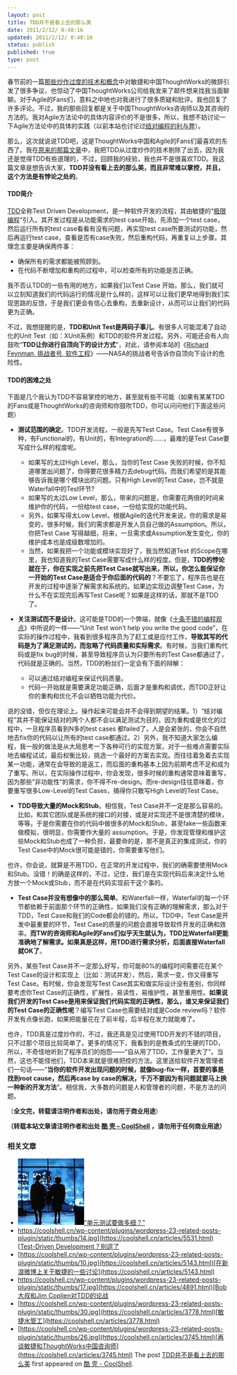 ```yaml
---
layout: post
title: TDD并不是看上去的那么美
date: 2011/2/12/ 0:48:16
updated: 2011/2/12/ 0:48:16
status: publish
published: true
type: post
---
```


春节前的一篇[那些炒作过度的技术和概念](https://coolshell.cn/articles/3609.html "那些炒作过度的技术和概念")中对敏捷和中国ThoughtWorks的微辞引发了很多争议，也惊动了中国ThoughtWorks公司给我发来了邮件想来找我当面聊聊。对于Agile的Fans们，意料之中地也对我进行了很多质疑和批评。我也回复了许多评论。不过，我的那些回复都是关于中国ThoughtWorks咨询师以及其咨询的方法的。我对Agile方法论中的具体内容评价的不是很多，所以，我想不妨讨论一下Agile方法论中的具体的实践（以前本站也讨论过[结对编程的利与弊](https://coolshell.cn/articles/16.html)）。


那么，这次就说说TDD吧，这是ThoughtWorks中国和Agile的Fans们最喜欢的东西了。我在[原来的那篇文章](https://coolshell.cn/articles/3609.html)中，我把TDD从过度炒作的技术剔除了出去，因为我还是觉得TDD有些道理的，不过，回顾我的经验，我也并不是很喜欢TDD。我这篇文章是想告诉大家，**TDD并没有看上去的那么美，而且非常难以掌控，并且，这个方法是有悖论之处的**。


#### TDD简介


[TDD](http://en.wikipedia.org/wiki/Test-driven_development)全称Test Driven Development，是一种软件开发的流程，其由敏捷的“[极限编程](http://en.wikipedia.org/wiki/Extreme_programming)”引入。其开发过程是从功能需求的test case开始，先添加一个test case，然后运行所有的test case看看有没有问题，再实现test case所要测试的功能，然后再运行test case，查看是否有case失败，然后重构代码，再重复以上步骤。其理念主要是确保两件事：


* 确保所有的需求都能被照顾到。
* 在代码不断增加和重构的过程中，可以检查所有的功能是否正确。


我不否认TDD的一些有用的地方，如果我们以Test Case 开始，那么，我们就可以立刻知道我们的代码运行的情况是什么样的，这样可以让我们更早地得到我们实现思路的反馈，于是我们更会有信心去重构，去重新设计，从而可以让我们的代码更为正确。


不过，我想提醒的是，**TDD和Unit Test是两码子事儿**。有很多人可能混淆了自动化的Unit Test（如：XUnit系例）和TDD的软件开发过程。另外，可能还会有人向鼓吹“**TDD让你进行自顶向下的设计方式**”，对此，请参阅本站的《[Richard Feynman, 挑战者号, 软件工程](https://coolshell.cn/articles/1654.html)》——NASA的挑战者号告诉你自顶向下设计的危险性。


#### TDD的困难之处


下面是几个我认为TDD不容易掌控的地方，甚至就有些不可能（如果有某某TDD的Fans或是ThoughtWorks的咨询师和你鼓吹TDD，你可以问问他们下面这些问题）


* **测试范围的确定**。TDD开发流程，一般是先写Test Case。Test Case有很多种，有Functional的，有Unit的，有Integration的……，最难的是Test Case要写成什么样的程度呢。  




	+ 如果写的太过High Level，那么，当你的Test Case 失败的时候，你不知道哪里出问题了，你得要花很多精力去debug代码。而我们希望的是其能够告诉我是哪个模块出的问题。只有High Level的Test Case，岂不就是Waterfall中的Test环节?
	+ 如果写的太过Low Level，那么，带来的问题是，你需要花两倍的时间来维护你的代码，一份给test case，一份给实现的功能代码。
	+ 另外，如果写得太Low Level，根据Agile的迭代开发来说，你的需求是易变的，很多时候，我们的需求都是开发人员自己做的Assumption。所以，你把Test Case 写得越细，将来，一旦需求或Assumption发生变化，你的维护成本也是成级数增加的。
	+ 当然，如果我把一个功能或模块实现好了，我当然知道Test 的Scope在哪里，我也知道我的Test Case需要写成什么样的程度。但是，**TDD的悖论就在于，你在实现之前先把Test Case就写出来，所以，你怎么能保证你一开始的Test Case是适合于你后面的代码的**？不要忘了，程序员也是在开发的过程中逐渐了解需求和系统的。如果边实现边调整Test Case，为什么不在实现完后再写Test Case呢？如果是这样的话，那就不是TDD了。


* **关注测试而不是设计**。这可能是TDD的一个弊端，就像《[十条不错的编程观点](https://coolshell.cn/articles/2424.html "十条不错的编程观点")》中所说的一样——“Unit Test won’t help you write the good code”，在实际的操作过程中，我看到很多程序员为了赶工或是应付工作，**导致其写的代码是为了满足测试的，而忽略了代码质量和实际需求**。有时候，当我们重构代码或是fix bug的时候，甚至导致程序员认为只要所有的Test Case都通过了，代码就是正确的。当然，TDD的粉丝们一定会有下面的辩解：


	+ 可以通过结对编程来保证代码质量。
	+ 代码一开始就是需要满足功能正确，后面才是重构和调优，而TDD正好让你的重构和优化不会以牺牲功能为代价。


说的没错，但仅在理论上。操作起来可能会并不会得到期望的结果。1）“结对编程”其并不能保证结对的两个人都不会以满足测试为目的，因为重构或是优化的过程中，一旦程序员看到N多的test cases 都failed了，人是会紧张的，你会不自然地去fix你的代码以让所有的test case都通过。2）另外，我不知道大家怎么编程，我一般的做法是从大局思考一下各种可行的实现方案，对于一些难点需要实际地去编程试试，最后权衡比较，挑选一个最好的方案去实现。而往往着急着去实现某一功能，通常在会导致的是返工，而后面的重构基本上因为前期考虑不足和成为了重写。所以，在实际操作过程中，你会发现，很多时候的重构通常意味着重写，因为那些”非功能性”的需求，你不得不re-design。而re-design往往意味着，你要重写很多Low-Level的Test Cases，搞得你只敢写High Level的Test Case。



* **TDD导致大量的Mock和Stub**。相信我，Test Case并不一定是那么容易的。比如，和其它团队或是系统的接口的对接，或是对实现还不是很清楚的模块，等等。于是你需要在你的代码中做很多的Mock和Stub，甚至fake一些函数来做模拟，很明显，你需要作大量的 assumption。于是，你发现管理和维护这些Mock和Stub也成了一种负担，最要命的是，那不是真正的集成测试，你的Test Case中的Mock很可能是错的，你需要重写他们。


也许，你会说，就算是不用TDD，在正常的开发过程中，我们的确需要使用Mock和Stub。没错！的确是这样的，不过，记住，我们是在实现代码后来决定什么地方放一个Mock或Stub，而不是在代码实现前干这个事的。


* **Test Case并没有想像中的那么简单**。和Waterfall一样，Waterfall的每一个环节都依赖于前面那个环节的正确性，如果我们没有正确的理解需求，那么对于TDD，Test Case和我们的Code都会的错的。所以，TDD中，Test Case是开发中最重要的环节，Test Case的质量的问题会直接导致软件开发的正确和效率。**而TW的咨询师和Agile的Fans们似乎天生就认为，TDD比Waterfall更能准确地了解需求。如果真是这样，用TDD进行需求分析，后面直接Waterfall就OK了**。


另外，某些Test Case并不一定那么好写，你可能80%的编程时间需要花在某个Test Case的设计和实现上（比如：测试并发），然后，需求一变，你又得重写Test Case。有时候，你会发现写Test Case其实和做实际设计没有差别，你同样要考虑你Test Case的正确性，扩展性，易读性，易维护性，甚至重用性。**如果说我们开发的Test Case是用来保证我们代码实现的正确性，那么，谁又来保证我们的Test Case的正确性呢**？编写Test Case也需要结对或是Code review吗？软件开发有点像长跑，如果把能量花在了前半程，后半程在发力就能难了。


也许，TDD真是过度炒作的，不过，我还真是见过使用TDD开发的不错的项目，只不过那个项目比较简单了。更多的情况下，我看到的是教条式的生硬的TDD，所以，不奇怪地听到了程序员们的抱怨——“自从用了TDD，工作量更大了”。当然，这也不能怪他们，TDD本来就是很难把控的方法。这里送给软件开发管理者们一句话——“**当你的软件开发出现问题的时候，就像bug-fix一样，首要的事是找到root cause，然后再case by case的解决，千万不要因为有问题就要马上换一种新的开发方法**”。相信我，大多数的问题是人和管理者的问题，不是方法的问题。


（**全文完，转载请注明作者和出处，请勿用于商业用途**）



**（转载本站文章请注明作者和出处 [酷 壳 – CoolShell](https://coolshell.cn/) ，请勿用于任何商业用途）**



### 相关文章

* [![“单元测试要做多细？”](../wp-content/uploads/2012/09/fight-150x150.jpg)](https://coolshell.cn/articles/8209.html)[“单元测试要做多细？”](https://coolshell.cn/articles/8209.html)
* [https://coolshell.cn/wp-content/plugins/wordpress-23-related-posts-plugin/static/thumbs/14.jpg](https://coolshell.cn/articles/5531.html)[Test-Driven Development？别逗了](https://coolshell.cn/articles/5531.html)
* [https://coolshell.cn/wp-content/plugins/wordpress-23-related-posts-plugin/static/thumbs/10.jpg](https://coolshell.cn/articles/5143.html)[在新浪微博上关于敏捷的一些讨论](https://coolshell.cn/articles/5143.html)
* [https://coolshell.cn/wp-content/plugins/wordpress-23-related-posts-plugin/static/thumbs/17.jpg](https://coolshell.cn/articles/4891.html)[Bob大叔和Jim Coplien对TDD的论战](https://coolshell.cn/articles/4891.html)
* [https://coolshell.cn/wp-content/plugins/wordpress-23-related-posts-plugin/static/thumbs/30.jpg](https://coolshell.cn/articles/3778.html)[敏捷水管工](https://coolshell.cn/articles/3778.html)
* [https://coolshell.cn/wp-content/plugins/wordpress-23-related-posts-plugin/static/thumbs/26.jpg](https://coolshell.cn/articles/3745.html)[再谈敏捷和ThoughtWorks中国咨询师](https://coolshell.cn/articles/3745.html)
The post [TDD并不是看上去的那么美](https://coolshell.cn/articles/3649.html) first appeared on [酷 壳 - CoolShell](https://coolshell.cn).

